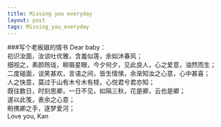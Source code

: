 ```yaml
---
title: Missing you everyday
layout: post
tags: Missing_you_everyday
---
```


###写个老板娘的情书
Dear baby：<br>
    初识汝面，汝谈吐优雅，含羞似莲，余如沐春风；  <br>
    细视之，素颜玲珑，柳眉星眼，今夕何夕，见此良人，心之爱意，油然而生；<br>
    二度碰面，谈笑甚欢，言语之间，皆生情愫，余渐知汝之心意，心中甚喜；<br>
    人之快意，莫过于山有木兮木有枝，心悦君兮君亦知；<br>
    既往数日，时刻思卿，一日不见，如隔三秋，花是卿，云也是卿；<br>
    遂以此笺，表余之心意；<br>
    盼携卿之手，逐梦爱河；<br>
    											Love you, Kan
